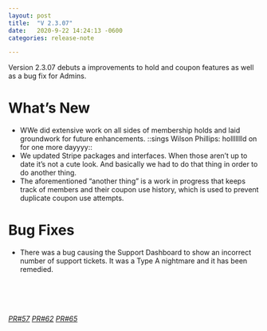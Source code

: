```yaml
---
layout: post
title:  "V 2.3.07"
date:   2020-9-22 14:24:13 -0600
categories: release-note

---
```

Version 2.3.07 debuts a improvements to hold and coupon features as well as a bug fix for Admins. 

# What’s New
- WWe did extensive work on all sides of membership holds and laid groundwork for future enhancements. ::sings Wilson Phillips: hollllllld on for one more dayyyy::
- We updated Stripe packages and interfaces. When those aren’t up to date it’s not a cute look. And basically we had to do that thing in order to do another thing. 
- The aforementioned “another thing” is a work in progress that keeps track of members and their coupon use history, which is used to prevent duplicate coupon use attempts. 






# Bug Fixes

- There was a bug causing the Support Dashboard to show an incorrect number of support tickets. It was a Type A nightmare and it has been remedied.  
<br/><br/>
<br/><br/>


*[PR#57](https://github.com/streetparking/my-streetparking/pull/57#issue-487708063)* *[PR#62](https://github.com/streetparking/my-streetparking/pull/62#issue-488692409)* *[PR#65](https://github.com/streetparking/my-streetparking/pull/65#issue-489472697)* 